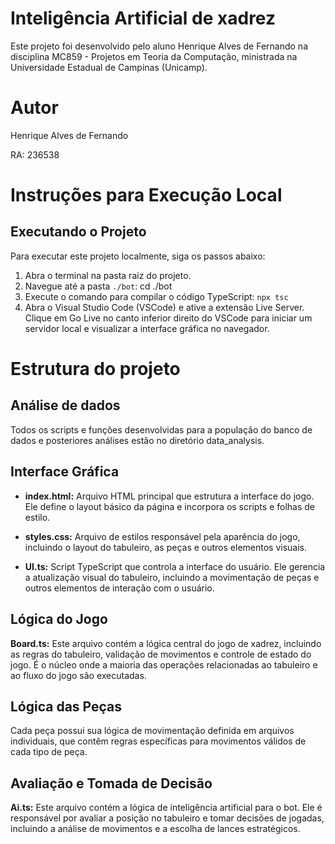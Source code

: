 # Inteligência Artificial de xadrez
Este projeto foi desenvolvido pelo aluno Henrique Alves de Fernando na disciplina MC859 - Projetos em Teoria da Computação, ministrada na Universidade Estadual de Campinas (Unicamp).

# Autor
Henrique Alves de Fernando

RA: 236538

# Instruções para Execução Local

## Executando o Projeto

Para executar este projeto localmente, siga os passos abaixo:

1. Abra o terminal na pasta raiz do projeto.
2. Navegue até a pasta `./bot`:
   cd ./bot
3. Execute o comando para compilar o código TypeScript: `npx tsc`
4. Abra o Visual Studio Code (VSCode) e ative a extensão Live Server. Clique em Go Live no canto inferior direito do VSCode para iniciar um servidor local e visualizar a interface gráfica no navegador.

# Estrutura do projeto
## Análise de dados
Todos os scripts e funções desenvolvidas para a população do banco de dados e posteriores análises estão no diretório data_analysis.

## Interface Gráfica
* **index.html:** Arquivo HTML principal que estrutura a interface do jogo. Ele define o layout básico da página e incorpora os scripts e folhas de estilo.

* **styles.css:** Arquivo de estilos responsável pela aparência do jogo, incluindo o layout do tabuleiro, as peças e outros elementos visuais.

* **UI.ts:** Script TypeScript que controla a interface do usuário. Ele gerencia a atualização visual do tabuleiro, incluindo a movimentação de peças e outros elementos de interação com o usuário.

## Lógica do Jogo
**Board.ts:** Este arquivo contém a lógica central do jogo de xadrez, incluindo as regras do tabuleiro, validação de movimentos e controle de estado do jogo. É o núcleo onde a maioria das operações relacionadas ao tabuleiro e ao fluxo do jogo são executadas.

## Lógica das Peças
Cada peça possui sua lógica de movimentação definida em arquivos individuais, que contêm regras específicas para movimentos válidos de cada tipo de peça.

## Avaliação e Tomada de Decisão
**Ai.ts:** Este arquivo contém a lógica de inteligência artificial para o bot. Ele é responsável por avaliar a posição no tabuleiro e tomar decisões de jogadas, incluindo a análise de movimentos e a escolha de lances estratégicos.


